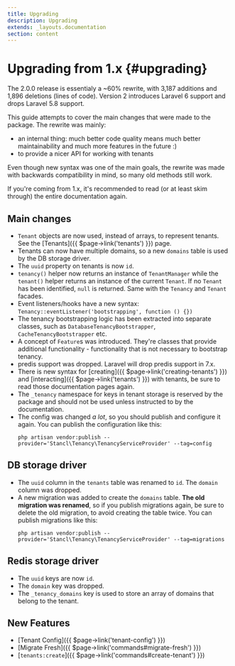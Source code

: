 ```yaml
---
title: Upgrading
description: Upgrading
extends: _layouts.documentation
section: content
---
```


# Upgrading from 1.x {#upgrading}

The 2.0.0 release is essentialy a ~60% rewrite, with 3,187 additions and 1,896 deletions (lines of code). Version 2 introduces Laravel 6 support and drops Laravel 5.8 support.

This guide attempts to cover the main changes that were made to the package. The rewrite was mainly:
- an internal thing: much better code quality means much better maintainability and much more features in the future :)
- to provide a nicer API for working with tenants

Even though new syntax was one of the main goals, the rewrite was made with backwards compatibility in mind, so many old methods still work.

If you're coming from 1.x, it's recommended to read (or at least skim through) the entire documentation again.

## Main changes

- `Tenant` objects are now used, instead of arrays, to represent tenants. See the [Tenants]({{ $page->link('tenants') }}) page.
- Tenants can now have multiple domains, so a new `domains` table is used by the DB storage driver.
- The `uuid` property on tenants is now `id`.
- `tenancy()` helper now returns an instance of `TenantManager` while the `tenant()` helper returns an instance of the current `Tenant`. If no `Tenant` has been identified, `null` is returned. Same with the `Tenancy` and `Tenant` facades.
- Event listeners/hooks have a new syntax: `Tenancy::eventListener('bootstrapping', function () {})`
- The tenancy bootstrapping logic has been extracted into separate classes, such as `DatabaseTenancyBootstrapper`, `CacheTenancyBootstrapper` etc.
- A concept of `Feature`s was introduced. They're classes that provide additional functionality - functionality that is not necessary to bootstrap tenancy.
- predis support was dropped. Laravel will drop predis support in 7.x.
- There is new syntax for [creating]({{ $page->link('creating-tenants') }}) and [interacting]({{ $page->link('tenants') }}) with tenants, be sure to read those documentation pages again.
- The `_tenancy` namespace for keys in tenant storage is reserved by the package and should not be used unless instructed to by the documentation.
- The config was changed *a lot*, so you should publish and configure it again.
    You can publish the configuration like this:
    ```none
    php artisan vendor:publish --provider='Stancl\Tenancy\TenancyServiceProvider' --tag=config
    ```

## DB storage driver
- The `uuid` column in the `tenants` table was renamed to `id`. The `domain` column was dropped.
- A new migration was added to create the `domains` table. **The old migration was renamed**, so if you publish migrations again, be sure to delete the old migration, to avoid creating the table twice.
    You can publish migrations like this:
    ```none
    php artisan vendor:publish --provider='Stancl\Tenancy\TenancyServiceProvider' --tag=migrations
    ```

## Redis storage driver

- The `uuid` keys are now `id`.
- The `domain` key was dropped.
- The `_tenancy_domains` key is used to store an array of domains that belong to the tenant.

## New Features

- [Tenant Config]({{ $page->link('tenant-config') }})
- [Migrate Fresh]({{ $page->link('commands#migrate-fresh') }})
- [`tenants:create`]({{ $page->link('commands#create-tenant') }})
